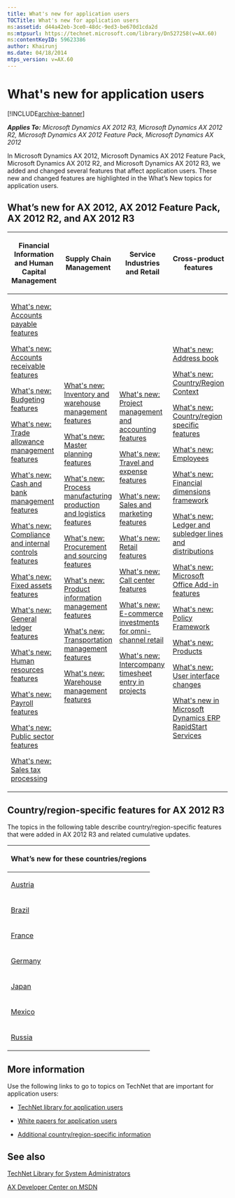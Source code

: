 ```yaml
---
title: What's new for application users
TOCTitle: What's new for application users
ms:assetid: d44a42eb-3ce0-48dc-9ed3-be670d1cda2d
ms:mtpsurl: https://technet.microsoft.com/library/Dn527258(v=AX.60)
ms:contentKeyID: 59623386
author: Khairunj
ms.date: 04/18/2014
mtps_version: v=AX.60
---
```


# What's new for application users 


[!INCLUDE[archive-banner](includes/archive-banner.md)]


_**Applies To:** Microsoft Dynamics AX 2012 R3, Microsoft Dynamics AX 2012 R2, Microsoft Dynamics AX 2012 Feature Pack, Microsoft Dynamics AX 2012_

In Microsoft Dynamics AX 2012, Microsoft Dynamics AX 2012 Feature Pack, Microsoft Dynamics AX 2012 R2, and Microsoft Dynamics AX 2012 R3, we added and changed several features that affect application users. These new and changed features are highlighted in the What’s New topics for application users.

## What’s new for AX 2012, AX 2012 Feature Pack, AX 2012 R2, and AX 2012 R3

<table>
<colgroup>
<col style="width: 25%" />
<col style="width: 25%" />
<col style="width: 25%" />
<col style="width: 25%" />
</colgroup>
<thead>
<tr class="header">
<th><p>Financial Information and Human Capital Management</p></th>
<th><p>Supply Chain Management</p></th>
<th><p>Service Industries and Retail</p></th>
<th><p>Cross-product features</p></th>
</tr>
</thead>
<tbody>
<tr class="odd">
<td><p><a href="what-s-new-accounts-payable-features.md">What's new: Accounts payable features</a></p>
<p></p>
<p><a href="what-s-new-accounts-receivable-features.md">What's new: Accounts receivable features</a></p>
<p></p>
<p><a href="what-s-new-budgeting-features.md">What's new: Budgeting features</a></p>
<p></p>
<p><a href="what-s-new-trade-allowance-management-features.md">What's new: Trade allowance management features</a></p>
<p></p>
<p><a href="what-s-new-cash-and-bank-management-features.md">What's new: Cash and bank management features</a></p>
<p></p>
<p><a href="what-s-new-compliance-and-internal-controls-features.md">What's new: Compliance and internal controls features</a></p>
<p></p>
<p><a href="what-s-new-fixed-assets-features.md">What's new: Fixed assets features</a></p>
<p></p>
<p><a href="what-s-new-general-ledger-features.md">What's new: General ledger features</a></p>
<p></p>
<p><a href="what-s-new-human-resources-features.md">What's new: Human resources features</a></p>
<p></p>
<p><a href="what-s-new-payroll-features.md">What's new: Payroll features</a></p>
<p></p>
<p><a href="what-s-new-public-sector-features.md">What's new: Public sector features</a></p>
<p></p>
<p><a href="what-s-new-sales-tax-processing.md">What's new: Sales tax processing</a></p>
<p></p></td>
<td><p><a href="what-s-new-inventory-and-warehouse-management-features.md">What's new: Inventory and warehouse management features</a></p>
<p></p>
<p><a href="what-s-new-master-planning-features.md">What's new: Master planning features</a></p>
<p></p>
<p><a href="what-s-new-process-manufacturing-production-and-logistics-features.md">What's new: Process manufacturing production and logistics features</a></p>
<p></p>
<p><a href="what-s-new-procurement-and-sourcing-features.md">What's new: Procurement and sourcing features</a></p>
<p></p>
<p><a href="what-s-new-product-information-management-features.md">What's new: Product information management features</a></p>
<p></p>
<p><a href="what-s-new-transportation-management-features.md">What's new: Transportation management features</a></p>
<p></p>
<p><a href="what-s-new-warehouse-management-features.md">What's new: Warehouse management features</a></p></td>
<td><p><a href="what-s-new-project-management-and-accounting-features.md">What's new: Project management and accounting features</a></p>
<p></p>
<p><a href="what-s-new-travel-and-expense-features.md">What's new: Travel and expense features</a></p>
<p></p>
<p><a href="what-s-new-sales-and-marketing-features.md">What's new: Sales and marketing features</a></p>
<p></p>
<p><a href="what-s-new-retail-features.md">What's new: Retail features</a></p>
<p></p>
<p><a href="what-s-new-call-center-features.md">What's new: Call center features</a></p>
<p></p>
<p><a href="https://technet.microsoft.com/library/dn527215(v=ax.60)">What's new: E-commerce investments for omni-channel retail</a></p>
<p></p>
<p><a href="what-s-new-intercompany-timesheet-entry-in-projects.md">What's new: Intercompany timesheet entry in projects</a></p>
<p></p></td>
<td><p><a href="what-s-new-address-book.md">What's new: Address book</a></p>
<p></p>
<p><a href="what-s-new-country-region-context.md">What's new: Country/Region Context</a></p>
<p></p>
<p><a href="what-s-new-country-region-specific-features.md">What's new: Country/region specific features</a></p>
<p></p>
<p><a href="what-s-new-employees.md">What's new: Employees</a></p>
<p></p>
<p><a href="what-s-new-financial-dimensions-framework.md">What's new: Financial dimensions framework</a></p>
<p></p>
<p><a href="what-s-new-ledger-and-subledger-lines-and-distributions.md">What's new: Ledger and subledger lines and distributions</a></p>
<p></p>
<p><a href="what-s-new-microsoft-office-add-in-features.md">What's new: Microsoft Office Add-in features</a></p>
<p></p>
<p><a href="what-s-new-policy-framework.md">What's new: Policy Framework</a></p>
<p></p>
<p><a href="what-s-new-products.md">What's new: Products</a></p>
<p></p>
<p><a href="what-s-new-user-interface-changes.md">What's new: User interface changes</a></p>
<p></p>
<p><a href="what-s-new-in-microsoft-dynamics-erp-rapidstart-services.md">What's new in Microsoft Dynamics ERP RapidStart Services</a></p></td>
</tr>
</tbody>
</table>


## Country/region-specific features for AX 2012 R3

The topics in the following table describe country/region-specific features that were added in AX 2012 R3 and related cumulative updates.

<table>
<colgroup>
<col style="width: 100%" />
</colgroup>
<thead>
<tr class="header">
<th><p>What’s new for these countries/regions</p></th>
</tr>
</thead>
<tbody>
<tr class="odd">
<td><p><a href="what-s-new-country-specific-features-for-austria-aut.md">Austria</a></p></td>
</tr>
<tr class="even">
<td><p><a href="what-s-new-country-specific-features-for-brazil-bra.md">Brazil</a></p></td>
</tr>
<tr class="odd">
<td><p><a href="what-s-new-country-specific-features-for-france-fra.md">France</a></p></td>
</tr>
<tr class="even">
<td><p><a href="what-s-new-country-specific-features-for-germany-deu.md">Germany</a></p></td>
</tr>
<tr class="odd">
<td><p><a href="what-s-new-country-specific-features-for-japan-jpn.md">Japan</a></p></td>
</tr>
<tr class="even">
<td><p><a href="what-s-new-country-specific-features-for-mexico-mex.md">Mexico</a></p></td>
</tr>
<tr class="odd">
<td><p><a href="what-s-new-country-specific-features-for-russia-rus.md">Russia</a></p></td>
</tr>
</tbody>
</table>


## More information

Use the following links to go to topics on TechNet that are important for application users:

  - [TechNet library for application users](https://go.microsoft.com/fwlink/?linkid=214391)

  - [White papers for application users](white-papers-for-application-users.md)

  - [Additional country/region-specific information](additional-country-region-specific-information.md)

## See also

[TechNet Library for System Administrators](https://go.microsoft.com/fwlink/?linkid=214390)

[AX Developer Center on MSDN](https://go.microsoft.com/fwlink/?linkid=110356)
